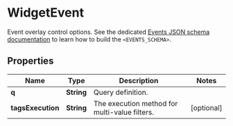 # WidgetEvent

Event overlay control options. See the dedicated [Events JSON schema documentation](https://docs.datadoghq.com/dashboards/graphing_json/widget_json/#events-schema) to learn how to build the `<EVENTS_SCHEMA>`.

## Properties

| Name              | Type       | Description                                   | Notes      |
| ----------------- | ---------- | --------------------------------------------- | ---------- |
| **q**             | **String** | Query definition.                             |
| **tagsExecution** | **String** | The execution method for multi-value filters. | [optional] |
